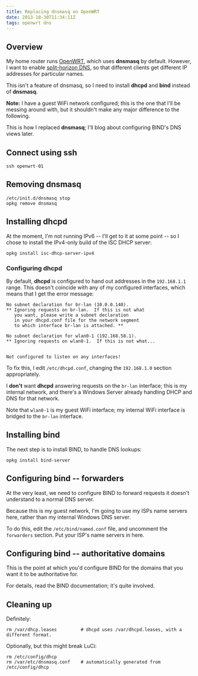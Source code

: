 ```yaml
---
title: Replacing dnsmasq on OpenWRT
date: 2013-10-30T11:34:11Z
tags: openwrt dns
---
```

## Overview

My home router runs [OpenWRT](https://openwrt.org/), which uses **dnsmasq** by
default. However, I want to enable [split-horizon
DNS](http://en.wikipedia.org/wiki/Split-horizon_DNS), so that different clients
get different IP addresses for particular names.

This isn't a feature of dnsmasq, so I need to install **dhcpd** and **bind**
instead of **dnsmasq**.

**Note:** I have a guest WiFi network configured; this is the one that I'll be
messing around with, but it shouldn't make any major difference to the
following.

This is how I replaced **dnsmasq**; I'll blog about configuring BIND's DNS
views later.

## Connect using ssh

    ssh openwrt-01

## Removing dnsmasq

    /etc/init.d/dnsmasq stop
    opkg remove dnsmasq

## Installing dhcpd

At the moment, I'm not running IPv6 -- I'll get to it at some point -- so I
chose to install the IPv4-only build of the ISC DHCP server:

    opkg install isc-dhcp-server-ipv4

### Configuring dhcpd

By default, **dhcpd** is configured to hand out addresses in the `192.168.1.1`
range. This doesn't coincide with any of my configured interfaces, which means
that I get the error message:

    No subnet declaration for br-lan (10.0.0.140).
    ** Ignoring requests on br-lan.  If this is not what
       you want, please write a subnet declaration
       in your dhcpd.conf file for the network segment
       to which interface br-lan is attached. **

    No subnet declaration for wlan0-1 (192.168.58.1).
    ** Ignoring requests on wlan0-1.  If this is not what...


    Not configured to listen on any interfaces!

To fix this, I edit `/etc/dhcpd.conf`, changing the `192.168.1.0` section
appropriately.

I **don't** want **dhcpd** answering requests on the `br-lan` interface; this
is my internal network, and there's a Windows Server already handling DHCP and
DNS for that network.

Note that `wlan0-1` is my guest WiFi interface; my internal WiFi interface is
bridged to the `br-lan` interface.

## Installing bind

The next step is to install BIND, to handle DNS lookups:

    opkg install bind-server

## Configuring bind -- forwarders

At the very least, we need to configure BIND to forward requests it doesn't
understand to a normal DNS server.

Because this is my guest network, I'm going to use my ISPs name servers here,
rather than my internal Windows DNS server.

To do this, edit the `/etc/bind/named.conf` file, and uncomment the
`forwarders` section. Put your ISP's name servers in here.

## Configuring bind -- authoritative domains

This is the point at which you'd configure BIND for the domains that you want
it to be authoritative for.

For details, read the BIND documentation; it's quite involved.

## Cleaning up

Definitely:

    rm /var/dhcp.leases         # dhcpd uses /var/dhcpd.leases, with a different format.

Optionally, but this might break LuCi:

    rm /etc/config/dhcp
    rm /var/etc/dnsmasq.conf    # automatically generated from /etc/config/dhcp
